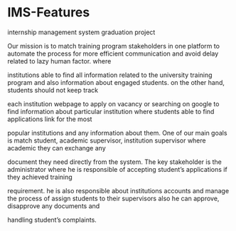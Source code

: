 # IMS-Features
internship management system graduation project 


Our mission is to match training program stakeholders in one platform to automate the process for more efficient communication and avoid delay related to lazy human factor. where

institutions able to find all information related to the university training program and also information about engaged students. on the other hand, students should not keep track 

each institution webpage to apply on vacancy or searching on google to find information about particular institution where students able to find applications link for the most 

popular institutions and any information about them. One of our main goals is match student, academic supervisor, institution supervisor where academic they can exchange any 

document they need directly from the system. The key stakeholder is the administrator where he is responsible of accepting student’s applications if they achieved training 

requirement.  he is also responsible about institutions accounts and manage the process of assign students to their supervisors also he can approve, disapprove any documents and 

handling student’s complaints.

